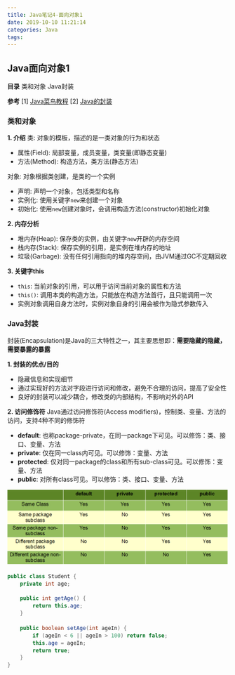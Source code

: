 ```yaml
---
title: Java笔记4-面向对象1
date: 2019-10-10 11:21:14
categories: Java
tags:
---
```

## Java面向对象1
__目录__
类和对象
Java封装

__参考__
[1] [Java菜鸟教程](https://www.runoob.com/java/java-tutorial.html) 
[2] [Java的封装](https://www.cnblogs.com/zhangruifeng/p/9320561.html)

### 类和对象
__1. 介绍__
类: 对象的模板，描述的是一类对象的行为和状态
- 属性(Field): 局部变量，成员变量，类变量(即静态变量)
- 方法(Method): 构造方法，类方法(静态方法)

对象: 对象根据类创建，是类的一个实例
- 声明: 声明一个对象，包括类型和名称
- 实例化: 使用关键字`new`来创建一个对象
- 初始化: 使用`new`创建对象时，会调用构造方法(constructor)初始化对象

__2. 内存分析__
- 堆内存(Heap): 保存类的实例，由关键字`new`开辟的内存空间
- 栈内存(Stack): 保存实例的引用，是实例在堆内存的地址
- 垃圾(Garbage): 没有任何引用指向的堆内存空间，由JVM通过GC不定期回收

__3. 关键字this__
- `this`: 当前对象的引用，可以用于访问当前对象的属性和方法
- `this()`: 调用本类的构造方法，只能放在构造方法首行，且只能调用一次
- 实例对象调用自身方法时，实例对象自身的引用会被作为隐式参数传入


### Java封装
封装(Encapsulation)是Java的三大特性之一，其主要思想即：__需要隐藏的隐藏，需要暴露的暴露__

__1. 封装的优点/目的__
- 隐藏信息和实现细节
- 通过实现好的方法对字段进行访问和修改，避免不合理的访问，提高了安全性
- 良好的封装可以减少耦合，修改类的内部结构，不影响对外的API

__2. 访问修饰符__
Java通过访问修饰符(Access modifiers)，控制类、变量、方法的访问，支持4种不同的修饰符
- __default__: 也称package-private，在同一package下可见。可以修饰：类、接口、变量、方法
- __private__: 仅在同一class内可见。可以修饰：变量、方法
- __protected__: 仅对同一package的class和所有sub-class可见。可以修饰：变量、方法
- __public__: 对所有class可见。可以修饰：类、接口、变量、方法

![Modifier](Java笔记4/Modifier.png)

```java
public class Student {
    private int age;

    public int getAge() {
        return this.age;
    }

    public boolean setAge(int ageIn) {
        if (ageIn < 6 || ageIn > 100) return false;
        this.age = ageIn;
        return true;
    }
}
```






